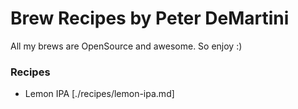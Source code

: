 # Brew Recipes by Peter DeMartini

All my brews are OpenSource and awesome. So enjoy :)

### Recipes

* Lemon IPA [./recipes/lemon-ipa.md]

